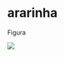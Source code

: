 # ararinha

Figura

![](https://drive.google.com/file/d/1sSbMFNIZXjlS5TG5l6UJki01h-JFhpAO/view?usp=sharing)